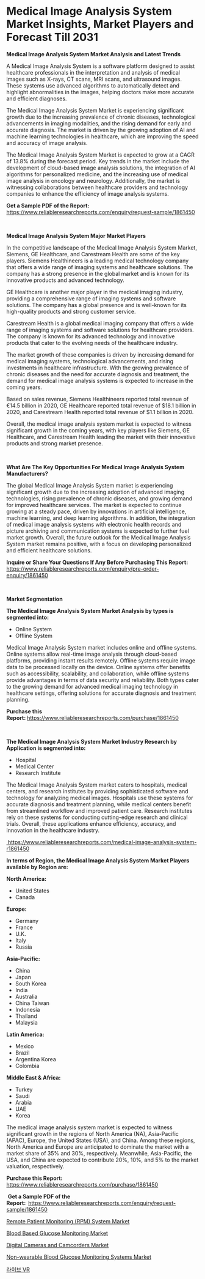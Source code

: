 <p><h1>Medical Image Analysis System Market Insights, Market Players and Forecast Till 2031</h1></p><p><strong>Medical Image Analysis System Market Analysis and Latest Trends</strong></p>
<p><p>A Medical Image Analysis System is a software platform designed to assist healthcare professionals in the interpretation and analysis of medical images such as X-rays, CT scans, MRI scans, and ultrasound images. These systems use advanced algorithms to automatically detect and highlight abnormalities in the images, helping doctors make more accurate and efficient diagnoses.</p><p>The Medical Image Analysis System Market is experiencing significant growth due to the increasing prevalence of chronic diseases, technological advancements in imaging modalities, and the rising demand for early and accurate diagnosis. The market is driven by the growing adoption of AI and machine learning technologies in healthcare, which are improving the speed and accuracy of image analysis.</p><p>The Medical Image Analysis System Market is expected to grow at a CAGR of 13.8% during the forecast period. Key trends in the market include the development of cloud-based image analysis solutions, the integration of AI algorithms for personalized medicine, and the increasing use of medical image analysis in oncology and neurology. Additionally, the market is witnessing collaborations between healthcare providers and technology companies to enhance the efficiency of image analysis systems.</p></p>
<p><strong>Get a Sample PDF of the Report:&nbsp;</strong> <a href="https://www.reliableresearchreports.com/enquiry/request-sample/1861450">https://www.reliableresearchreports.com/enquiry/request-sample/1861450</a></p>
<p>&nbsp;</p>
<p><strong>Medical Image Analysis System Major Market Players</strong></p>
<p><p>In the competitive landscape of the Medical Image Analysis System Market, Siemens, GE Healthcare, and Carestream Health are some of the key players. Siemens Healthineers is a leading medical technology company that offers a wide range of imaging systems and healthcare solutions. The company has a strong presence in the global market and is known for its innovative products and advanced technology.</p><p>GE Healthcare is another major player in the medical imaging industry, providing a comprehensive range of imaging systems and software solutions. The company has a global presence and is well-known for its high-quality products and strong customer service.</p><p>Carestream Health is a global medical imaging company that offers a wide range of imaging systems and software solutions for healthcare providers. The company is known for its advanced technology and innovative products that cater to the evolving needs of the healthcare industry.</p><p>The market growth of these companies is driven by increasing demand for medical imaging systems, technological advancements, and rising investments in healthcare infrastructure. With the growing prevalence of chronic diseases and the need for accurate diagnosis and treatment, the demand for medical image analysis systems is expected to increase in the coming years.</p><p>Based on sales revenue, Siemens Healthineers reported total revenue of €14.5 billion in 2020, GE Healthcare reported total revenue of $18.1 billion in 2020, and Carestream Health reported total revenue of $1.1 billion in 2020.</p><p>Overall, the medical image analysis system market is expected to witness significant growth in the coming years, with key players like Siemens, GE Healthcare, and Carestream Health leading the market with their innovative products and strong market presence.</p></p>
<p>&nbsp;</p>
<p><strong>What Are The Key Opportunities For Medical Image Analysis System Manufacturers?</strong></p>
<p><p>The global Medical Image Analysis System market is experiencing significant growth due to the increasing adoption of advanced imaging technologies, rising prevalence of chronic diseases, and growing demand for improved healthcare services. The market is expected to continue growing at a steady pace, driven by innovations in artificial intelligence, machine learning, and deep learning algorithms. In addition, the integration of medical image analysis systems with electronic health records and picture archiving and communication systems is expected to further fuel market growth. Overall, the future outlook for the Medical Image Analysis System market remains positive, with a focus on developing personalized and efficient healthcare solutions.</p></p>
<p><strong>Inquire or Share Your Questions If Any Before Purchasing This Report:</strong> <a href="https://www.reliableresearchreports.com/enquiry/pre-order-enquiry/1861450">https://www.reliableresearchreports.com/enquiry/pre-order-enquiry/1861450</a></p>
<p>&nbsp;</p>
<p><strong>Market Segmentation</strong></p>
<p><strong>The Medical Image Analysis System Market Analysis by types is segmented into:</strong></p>
<p><ul><li>Online System</li><li>Offline System</li></ul></p>
<p><p>Medical Image Analysis System market includes online and offline systems. Online systems allow real-time image analysis through cloud-based platforms, providing instant results remotely. Offline systems require image data to be processed locally on the device. Online systems offer benefits such as accessibility, scalability, and collaboration, while offline systems provide advantages in terms of data security and reliability. Both types cater to the growing demand for advanced medical imaging technology in healthcare settings, offering solutions for accurate diagnosis and treatment planning.</p></p>
<p><strong>Purchase this Report:&nbsp;</strong><a href="https://www.reliableresearchreports.com/purchase/1861450">https://www.reliableresearchreports.com/purchase/1861450</a></p>
<p>&nbsp;</p>
<p><strong>The Medical Image Analysis System Market Industry Research by Application is segmented into:</strong></p>
<p><ul><li>Hospital</li><li>Medical Center</li><li>Research Institute</li></ul></p>
<p><p>The Medical Image Analysis System market caters to hospitals, medical centers, and research institutes by providing sophisticated software and technology for analyzing medical images. Hospitals use these systems for accurate diagnosis and treatment planning, while medical centers benefit from streamlined workflow and improved patient care. Research institutes rely on these systems for conducting cutting-edge research and clinical trials. Overall, these applications enhance efficiency, accuracy, and innovation in the healthcare industry.</p></p>
<p><a href="https://www.reliableresearchreports.com/medical-image-analysis-system-r1861450">&nbsp;https://www.reliableresearchreports.com/medical-image-analysis-system-r1861450</a></p>
<p><strong>In terms of Region, the Medical Image Analysis System Market Players available by Region are:</strong></p>
<p>
    <p> <strong> North America: </strong>
        <ul>
            <li>United States</li>
            <li>Canada</li>
        </ul>
        </p> 
    <p> <strong> Europe: </strong>
        <ul>
            <li>Germany</li>
            <li>France</li>
            <li>U.K.</li>
            <li>Italy</li>
            <li>Russia</li>
        </ul>
        </p> 
    <p> <strong> Asia-Pacific: </strong>
        <ul>
            <li>China</li>
            <li>Japan</li>
            <li>South Korea</li>
            <li>India</li>
            <li>Australia</li>
            <li>China Taiwan</li>
            <li>Indonesia</li>
            <li>Thailand</li>
            <li>Malaysia</li>
        </ul>
        </p> 
    <p> <strong> Latin America: </strong>
        <ul>
            <li>Mexico</li>
            <li>Brazil</li>
            <li>Argentina Korea</li>
            <li>Colombia</li>
        </ul>
        </p> 
    <p> <strong> Middle East & Africa: </strong>
        <ul>
            <li>Turkey</li>
            <li>Saudi</li>
            <li>Arabia</li>
            <li>UAE</li>
            <li>Korea</li>
        </ul>
    </p>
    </p>
<p><p>The medical image analysis system market is expected to witness significant growth in the regions of North America (NA), Asia-Pacific (APAC), Europe, the United States (USA), and China. Among these regions, North America and Europe are anticipated to dominate the market with a market share of 35% and 30%, respectively. Meanwhile, Asia-Pacific, the USA, and China are expected to contribute 20%, 10%, and 5% to the market valuation, respectively.</p></p>
<p><strong>Purchase this Report: </strong><a href="https://www.reliableresearchreports.com/purchase/1861450">https://www.reliableresearchreports.com/purchase/1861450</a></p>
<p>&nbsp;<strong>Get a Sample PDF of the Report:&nbsp;&nbsp;</strong><a href="https://www.reliableresearchreports.com/enquiry/request-sample/1861450">https://www.reliableresearchreports.com/enquiry/request-sample/1861450</a></p>
<p><strong></strong></p>
<p><p><a href="https://github.com/nafiafirdania/Market-Research-Report-List-1/blob/main/remote-patient-monitoring-rpm-system-market.md">Remote Patient Monitoring (RPM) System Market</a></p><p><a href="https://github.com/cameroneffertz/Market-Research-Report-List-2/blob/main/blood-based-glucose-monitoring-market.md">Blood Based Glucose Monitoring Market</a></p><p><a href="https://medium.com/@matianey76856/digital-cameras-and-camcorders-market-size-share-trends-analysis-report-by-end-use-d0fd3c868618">Digital Cameras and Camcorders Market</a></p><p><a href="https://github.com/kulaberyasin52/Market-Research-Report-List-1/blob/main/non-wearable-blood-glucose-monitoring-systems-market.md">Non-wearable Blood Glucose Monitoring Systems Market</a></p><p><a href="https://github.com/muchswr/Market-Research-Report-List-2/blob/main/350897476979.md">라이브 VR</a></p></p>